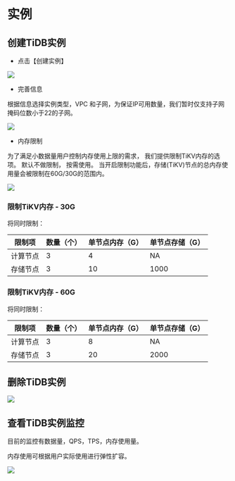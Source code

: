 # 实例

## 创建TiDB实例

- 点击【创建实例】

![](http://tidb-doc.cn-bj.ufileos.com/basic/TiDB-create.png)

- 完善信息

根据信息选择实例类型，VPC 和子网，为保证IP可用数量，我们暂时仅支持子网掩码位数小于22的子网。

![](http://tidb-doc.cn-bj.ufileos.com/basic/create0012.png)

- 内存限制
 
为了满足小数据量用户控制内存使用上限的需求， 我们提供限制TiKV内存的选项。 默认不做限制， 按需使用。 当开启限制功能后，存储(TiKV)节点的总内存使用量会被限制在60G/30G的范围内。

![](http://tidb-doc.cn-bj.ufileos.com/basic/create0013.png)

### 限制TiKV内存 - 30G

将同时限制：

| 限制项     | 数量（个）    | 单节点内存（G）   | 单节点存储（G） |
| -------    | -------------| ----------- | --------- | 
| 计算节点   | 3            |  4          | NA        |
| 存储节点   | 3            |  10         | 1000       |


### 限制TiKV内存 - 60G

将同时限制：

| 限制项     | 数量（个）    | 单节点内存（G）   | 单节点存储（G） |
| -------    | -------------| ----------- | --------- | 
| 计算节点   | 3            |     8       | NA        |
| 存储节点   | 3            |     20      | 2000      |

## 删除TiDB实例

![](http://tidb-docs.cn-bj.ufileos.com/delete001.png)

## 查看TiDB实例监控

目前的监控有数据量，QPS，TPS，内存使用量。

内存使用可根据用户实际使用进行弹性扩容。


![](http://tidb-docs.cn-bj.ufileos.com/config001.png)

